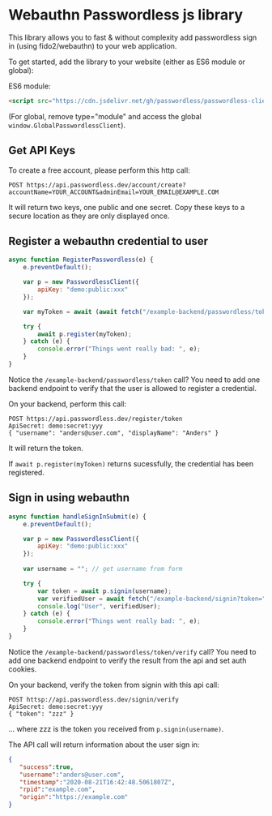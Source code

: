 # Webauthn Passwordless js library

This library allows you to fast & without complexity add passwordless sign in (using fido2/webauthn) to your web application.

To get started, add the library to your website (either as ES6 module or global):

ES6 module:
```html
<script src="https://cdn.jsdelivr.net/gh/passwordless/passwordless-client-js@master/passwordlessClient.js" type="module"></script>
```

(For global, remove type="module" and access the global `window.GlobalPasswordlessClient`).

## Get API Keys

To create a free account, please perform this http call:

```
POST https://api.passwordless.dev/account/create?accountName=YOUR_ACCOUNT&adminEmail=YOUR_EMAIL@EXAMPLE.COM
```

It will return two keys, one public and one secret. Copy these keys to a secure location as they are only displayed once.

## Register a webauthn credential to user

```javascript
async function RegisterPasswordless(e) {
    e.preventDefault();

    var p = new PasswordlessClient({
        apiKey: "demo:public:xxx"
    });

    var myToken = await (await fetch("/example-backend/passwordless/token")).text();

    try {
        await p.register(myToken);
    } catch (e) {
        console.error("Things went really bad: ", e);
    }
}
```

Notice the `/example-backend/passwordless/token` call?
You need to add one backend endpoint to verify that the user is allowed to register a credential.

On your backend, perform this call:

```http
POST https://api.passwordless.dev/register/token
ApiSecret: demo:secret:yyy
{ "username": "anders@user.com", "displayName": "Anders" } 
```
It will return the token.

If `await p.register(myToken)` returns sucessfully, the credential has been registered.

## Sign in using webauthn

```javascript
async function handleSignInSubmit(e) {
    e.preventDefault();

    var p = new PasswordlessClient({
        apiKey: "demo:public:xxx"
    });
    
    var username = ""; // get username from form

    try {
        var token = await p.signin(username);
        var verifiedUser = await fetch("/example-backend/signin?token=" + token).then(r => r.json());
        console.log("User", verifiedUser);
    } catch (e) {
        console.error("Things went really bad: ", e);
    }
}
```
Notice the `/example-backend/passwordless/token/verify` call?
You need to add one backend endpoint to verify the result from the api and set auth cookies.

On your backend, verify the token from signin with this api call:

```http
POST httsp://api.passwordless.dev/signin/verify
ApiSecret: demo:secret:yyy
{ "token": "zzz" }
```
... where zzz is the token you received from `p.signin(username)`.

The API call will return information about the user sign in:

```json
{
   "success":true,
   "username":"anders@user.com",
   "timestamp":"2020-08-21T16:42:48.5061807Z",
   "rpid":"example.com",
   "origin":"https://example.com"
}
```



